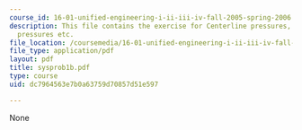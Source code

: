 ```yaml
---
course_id: 16-01-unified-engineering-i-ii-iii-iv-fall-2005-spring-2006
description: This file contains the exercise for Centerline pressures, Maximum, minimum
  pressures etc.
file_location: /coursemedia/16-01-unified-engineering-i-ii-iii-iv-fall-2005-spring-2006/dc7964563e7b0a63759d70857d51e597_sysprob1b.pdf
file_type: application/pdf
layout: pdf
title: sysprob1b.pdf
type: course
uid: dc7964563e7b0a63759d70857d51e597

---
```

None